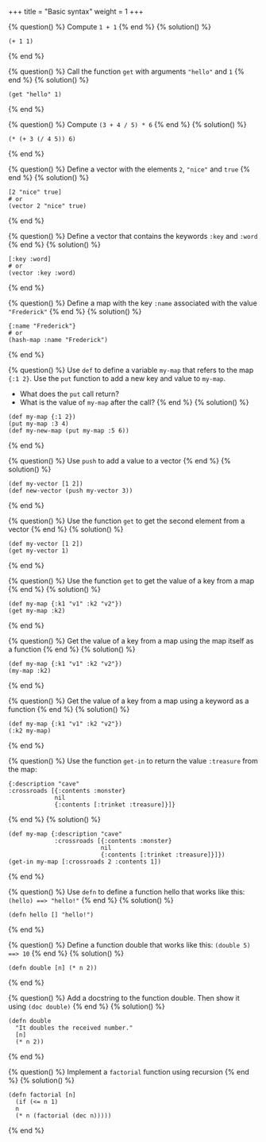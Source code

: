 +++
title = "Basic syntax"
weight = 1
+++

{% question() %}
Compute `1 + 1`
{% end %}
{% solution() %}
```phel
(+ 1 1)
```
{% end %}

{% question() %}
Call the function `get` with arguments `"hello"` and `1`
{% end %}
{% solution() %}
```phel
(get "hello" 1)
```
{% end %}

{% question() %}
Compute `(3 + 4 / 5) * 6`
{% end %}
{% solution() %}
```phel
(* (+ 3 (/ 4 5)) 6)
```
{% end %}

{% question() %}
Define a vector with the elements `2`, `"nice"` and `true`
{% end %}
{% solution() %}
```phel
[2 "nice" true]
# or
(vector 2 "nice" true)
```
{% end %}

{% question() %}
Define a vector that contains the keywords `:key` and `:word`
{% end %}
{% solution() %}
```phel
[:key :word]
# or
(vector :key :word)
```
{% end %}

{% question() %}
Define a map with the key `:name` associated with the value `"Frederick"`
{% end %}
{% solution() %}
```phel
{:name "Frederick"}
# or
(hash-map :name "Frederick")
```
{% end %}

{% question() %}
Use `def` to define a variable `my-map` that refers to the map `{:1 2}`.
Use the `put` function to add a new key and value to `my-map`.
- What does the `put` call return?
- What is the value of `my-map` after the call?
{% end %}
{% solution() %}
```phel
(def my-map {:1 2})
(put my-map :3 4)
(def my-new-map (put my-map :5 6))
```
{% end %}

{% question() %}
Use `push` to add a value to a vector
{% end %}
{% solution() %}
```phel
(def my-vector [1 2])
(def new-vector (push my-vector 3))
```
{% end %}

{% question() %}
Use the function `get` to get the second element from a vector
{% end %}
{% solution() %}
```phel
(def my-vector [1 2])
(get my-vector 1)
```
{% end %}

{% question() %}
Use the function `get` to get the value of a key from a map
{% end %}
{% solution() %}
```phel
(def my-map {:k1 "v1" :k2 "v2"})
(get my-map :k2)
```
{% end %}

{% question() %}
Get the value of a key from a map using the map itself as a function
{% end %}
{% solution() %}
```phel
(def my-map {:k1 "v1" :k2 "v2"})
(my-map :k2)
```
{% end %}

{% question() %}
Get the value of a key from a map using a keyword as a function
{% end %}
{% solution() %}
```phel
(def my-map {:k1 "v1" :k2 "v2"})
(:k2 my-map)
```
{% end %}

{% question() %}
Use the function `get-in` to return the value `:treasure` from the map:
 ```phel
{:description "cave"
 :crossroads [{:contents :monster}
              nil
              {:contents [:trinket :treasure]}]}
 ```
{% end %}
{% solution() %}
```phel
(def my-map {:description "cave"
             :crossroads [{:contents :monster}
                          nil
                          {:contents [:trinket :treasure]}]})
(get-in my-map [:crossroads 2 :contents 1])
```
{% end %}

{% question() %}
Use `defn` to define a function hello that works like this: 
`(hello) ==> "hello!"`
{% end %}
{% solution() %}
```phel
(defn hello [] "hello!")
```
{% end %}

{% question() %}
Define a function double that works like this: `(double 5) ==> 10`
{% end %}
{% solution() %}
```phel
(defn double [n] (* n 2))
```
{% end %}

{% question() %}
Add a docstring to the function double. Then show it using `(doc double)`
{% end %}
{% solution() %}
```phel
(defn double
  "It doubles the received number."
  [n]
  (* n 2))
```
{% end %}

{% question() %}
Implement a `factorial` function using recursion
{% end %}
{% solution() %}
```phel
(defn factorial [n]
  (if (<= n 1)
  n
  (* n (factorial (dec n)))))
```
{% end %}

